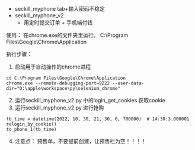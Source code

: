 - seckill_myphone tab+输入密码不稳定
- seckill_myphone_v2
  - 用定时提交订单 + 手机端付钱

使用：
在chrome.exe的文件夹里运行。
C:\Program Files\Google\Chrome\Application

执行步骤：
1. 启动用于自动操作的chrome进程
```commandline
cd C:\Program Files\Google\Chrome\Application
chrome.exe --remote-debugging-port=9222 --user-data-dir="D:\apple\workspace\py\selenium_chrome"

```
2. 运行seckill_myphone_v2.py 中的login_get_cookies 获取cookie
3. 运行seckill_myphone_v2.py 进行抢购
```
tb_time = datetime(2022, 10, 30, 21, 30, 0, 700000)  # 14:30:3.000001
relogin_by_cookie()
to_phone_1(tb_time)
```
4. 注意点：
  预售单，不要提前创建，让预售栏为空！！！！